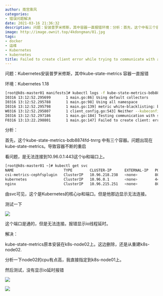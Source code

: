 ```yaml
---
author: 南宫乘风
categories:
- 错误问题解决
date: 2021-03-16 21:36:32
description: 问题：安装普罗米修斯，其中容器一直报错环境：分析：首先，这个中有三个容器。问题出现在。导致容器不断的重启看问题，是无法连接到这个和端口上。由可见，这个是的核心和端口。但是他那边显示无法连接。测试一下这。。。。。。。
image: http://image.ownit.top/4kdongman/81.jpg
tags:
- docker
- 运维
- Kubernetes
- kubernetes
title: Failed to create client error while trying to communicate with apiserver 报错解决
---
```


<!--more-->

问题：Kubernetes安装普罗米修斯，其中kube-state-metrics 容器一直报错

环境：Kubernetes 1.18

```bash
[root@k8s-master01 manifests]# kubectl logs -f kube-state-metrics-bdb8874fd-tnrrg  -n monitoring -c kube-state-metrics
I0316 13:12:52.295699       1 main.go:86] Using default collectors
I0316 13:12:52.295788       1 main.go:98] Using all namespace
I0316 13:12:52.295798       1 main.go:139] metric white-blacklisting: blacklisting the following items: 
W0316 13:12:52.295807       1 client_config.go:543] Neither --kubeconfig nor --master was specified.  Using the inClusterConfig.  This might not work.
I0316 13:12:52.297186       1 main.go:184] Testing communication with server
F0316 13:13:22.298801       1 main.go:147] Failed to create client: error while trying to communicate with apiserver: Get https://10.96.0.1:443/version?timeout=32s: dial tcp 10.96.0.1:443: i/o timeout
```

分析：

首先，这个kube-state-metrics-bdb8874fd-tnrrg 中有三个容器。问题出现在kube-state-metrics。导致容器不断的重启

看问题，是无法连接到10.96.0.1:443这个ip和端口上。

```bash
[root@k8s-master01 ~]# kubectl get svc
NAME                       TYPE        CLUSTER-IP      EXTERNAL-IP   PORT(S)    AGE
csi-metrics-cephfsplugin   ClusterIP   10.96.218.238   <none>        8080/TCP   21h
kubernetes                 ClusterIP   10.96.0.1       <none>        443/TCP    83d
nginx                      ClusterIP   10.96.215.251   <none>        80/TCP     16d
```

由svc可见，这个是Kubernetes的核心ip和端口。但是他那边显示无法连接。

测试一下

![](http://image.ownit.top/csdn/20210316213148931.png)

这个端口是通的，但是无法连接。报错显示io线程延时。

解决：

kube-state-metrics原本安装在k8s-node02上。这边删除，还是从重建k8s-node02.

分析一下node02的cpu有点高，我直接指定到k8s-node01上。

然后测试，没有显示io延时报错

![](http://image.ownit.top/csdn/20210316213425478.png)

![](http://image.ownit.top/csdn/202103162136066.png)